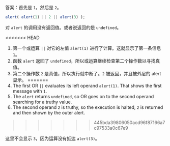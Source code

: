 答案：首先是 `1`，然后是 `2`。

```js run
alert( alert(1) || 2 || alert(3) );
```

对 `alert` 的调用没有返回值。或者说返回的是 `undefined`。

<<<<<<< HEAD
1. 第一个或运算 `||` 对它的左值 `alert(1)` 进行了计算。这就显示了第一条信息 `1`。
2. 函数 `alert` 返回了 `undefined`，所以或运算继续检查第二个操作数以寻找真值。
3. 第二个操作数 `2` 是真值，所以执行就中断了。`2` 被返回，并且被外层的 alert 显示。
=======
1. The first OR `||` evaluates its left operand `alert(1)`. That shows the first message with `1`.
2. The `alert` returns `undefined`, so OR goes on to the second operand searching for a truthy value.
3. The second operand `2` is truthy, so the execution is halted, `2` is returned and then shown by the outer alert.
>>>>>>> 445bda39806050acd96f87166a7c97533a0c67e9

这里不会显示 `3`，因为运算没有抵达 `alert(3)`。
